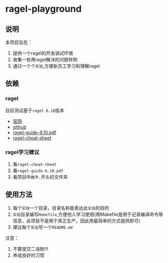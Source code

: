 # ragel-playground

## 说明

本项目旨在：

1. 提供一个ragel的开发调试环境
2. 收集一些用ragel解决的问题样例
3. 通过一个个`实验`,方便新员工学习和理解ragel

## 依赖

### ragel

目前测试基于`ragel 6.10`版本

* [官网](http://www.colm.net/open-source/ragel/)
* [github](https://github.com/adrian-thurston/ragel)
* [ragel-guide-6.10.pdf](http://www.colm.net/files/ragel/ragel-guide-6.10.pdf)
* [ragel-cheat-sheet](https://github.com/calio/ragel-cheat-sheet)

### ragel学习建议

1. 看`ragel-cheat-sheet`
2. 看`ragel-guide-6.10.pdf`
3. 看项目中`数字.`开头的文件夹

## 使用方法

1. 每个`实验`一个目录，目录名称能表达此`实验`的目的
2. `实验`目录编写`Makefile`,方便他人学习使用(用Makefile是用于记录编译命令等信息，此项目不是用于真正生产，因此用最简单的方式提供即可)
3. 建议每个`实验`写一个`README.md`

注意：

1. 不要提交二进制!!!
2. 养成良好的习惯
